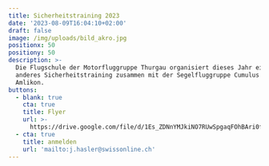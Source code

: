 ```yaml
---
title: Sicherheitstraining 2023
date: '2023-08-09T16:04:10+02:00'
draft: false
image: /img/uploads/bild_akro.jpg
positionx: 50
positiony: 50
description: >-
  Die Flugschule der Motorfluggruppe Thurgau organisiert dieses Jahr ein etwas
  anderes Sicherheitstraining zusammen mit der Segelfluggruppe Cumulus in
  Amlikon.
buttons:
  - blank: true
    cta: true
    title: Flyer
    url: >-
      https://drive.google.com/file/d/1Es_ZDNnYMJkiNO7RUwSpgaqFOhBAri0f/view?usp=sharing
  - cta: true
    title: anmelden
    url: 'mailto:j.hasler@swissonline.ch'
---
```



